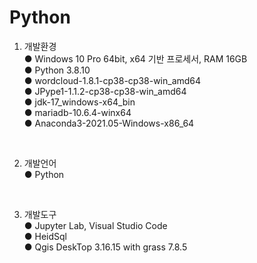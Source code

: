 # Python

1) 개발환경  
● Windows 10 Pro 64bit, x64 기반 프로세서, RAM 16GB  
● Python 3.8.10  
● wordcloud-1.8.1-cp38-cp38-win_amd64  
● JPype1-1.1.2-cp38-cp38-win_amd64  
● jdk-17_windows-x64_bin  
● mariadb-10.6.4-winx64  
● Anaconda3-2021.05-Windows-x86_64  
<br/>

2) 개발언어  
● Python
<br/>

3) 개발도구  
● Jupyter Lab, Visual Studio Code  
● HeidSql  
● Qgis DeskTop 3.16.15 with grass 7.8.5  
